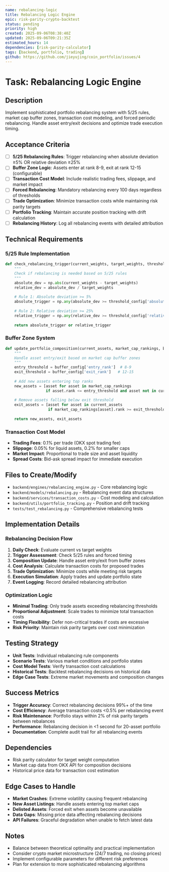 ```yaml
---
name: rebalancing-logic
title: Rebalancing Logic Engine
epic: risk-parity-crypto-backtest
status: pending
priority: high
created: 2025-09-06T08:38:40Z
updated: 2025-09-06T09:21:35Z
estimated_hours: 14
dependencies: [risk-parity-calculator]
tags: [backend, portfolio, trading]
github: https://github.com/jieyujing/coin_portfolio/issues/4
---
```


# Task: Rebalancing Logic Engine

## Description
Implement sophisticated portfolio rebalancing system with 5/25 rules, market cap buffer zones, transaction cost modeling, and forced periodic rebalancing. Handle asset entry/exit decisions and optimize trade execution timing.

## Acceptance Criteria
- [ ] **5/25 Rebalancing Rules**: Trigger rebalancing when absolute deviation ≥5% OR relative deviation ≥25%
- [ ] **Buffer Zone Logic**: Assets enter at rank 8-9, exit at rank 12-15 (configurable)
- [ ] **Transaction Cost Model**: Include realistic trading fees, slippage, and market impact
- [ ] **Forced Rebalancing**: Mandatory rebalancing every 100 days regardless of thresholds
- [ ] **Trade Optimization**: Minimize transaction costs while maintaining risk parity targets
- [ ] **Portfolio Tracking**: Maintain accurate position tracking with drift calculation
- [ ] **Rebalancing History**: Log all rebalancing events with detailed attribution

## Technical Requirements
### 5/25 Rule Implementation
```python
def check_rebalancing_trigger(current_weights, target_weights, threshold_config):
    """
    Check if rebalancing is needed based on 5/25 rules
    """
    absolute_dev = np.abs(current_weights - target_weights)
    relative_dev = absolute_dev / target_weights
    
    # Rule 1: Absolute deviation >= 5%
    absolute_trigger = np.any(absolute_dev >= threshold_config['absolute_threshold'])
    
    # Rule 2: Relative deviation >= 25%
    relative_trigger = np.any(relative_dev >= threshold_config['relative_threshold'])
    
    return absolute_trigger or relative_trigger
```

### Buffer Zone System
```python
def update_portfolio_composition(current_assets, market_cap_rankings, buffer_config):
    """
    Handle asset entry/exit based on market cap buffer zones
    """
    entry_threshold = buffer_config['entry_rank']  # 8-9
    exit_threshold = buffer_config['exit_rank']   # 12-15
    
    # Add new assets entering top ranks
    new_assets = [asset for asset in market_cap_rankings 
                  if asset.rank <= entry_threshold and asset not in current_assets]
    
    # Remove assets falling below exit threshold
    exit_assets = [asset for asset in current_assets 
                   if market_cap_rankings[asset].rank >= exit_threshold]
    
    return new_assets, exit_assets
```

### Transaction Cost Model
- **Trading Fees**: 0.1% per trade (OKX spot trading fee)
- **Slippage**: 0.05% for liquid assets, 0.2% for smaller caps
- **Market Impact**: Proportional to trade size and asset liquidity
- **Spread Costs**: Bid-ask spread impact for immediate execution

## Files to Create/Modify
- `backend/engines/rebalancing_engine.py` - Core rebalancing logic
- `backend/models/rebalancing.py` - Rebalancing event data structures
- `backend/services/transaction_costs.py` - Cost modeling and calculation
- `backend/utils/portfolio_tracking.py` - Position and drift tracking
- `tests/test_rebalancing.py` - Comprehensive rebalancing tests

## Implementation Details
### Rebalancing Decision Flow
1. **Daily Check**: Evaluate current vs target weights
2. **Trigger Assessment**: Check 5/25 rules and forced timing
3. **Composition Update**: Handle asset entry/exit from buffer zones
4. **Cost Analysis**: Calculate transaction costs for proposed trades
5. **Trade Optimization**: Minimize costs while meeting risk targets
6. **Execution Simulation**: Apply trades and update portfolio state
7. **Event Logging**: Record detailed rebalancing attribution

### Optimization Logic
- **Minimal Trading**: Only trade assets exceeding rebalancing thresholds
- **Proportional Adjustment**: Scale trades to minimize total transaction costs
- **Timing Flexibility**: Defer non-critical trades if costs are excessive
- **Risk Priority**: Maintain risk parity targets over cost minimization

## Testing Strategy
- **Unit Tests**: Individual rebalancing rule components
- **Scenario Tests**: Various market conditions and portfolio states
- **Cost Model Tests**: Verify transaction cost calculations
- **Historical Tests**: Backtest rebalancing decisions on historical data
- **Edge Case Tests**: Extreme market movements and composition changes

## Success Metrics
- **Trigger Accuracy**: Correct rebalancing decisions 99%+ of the time
- **Cost Efficiency**: Average transaction costs <0.5% per rebalancing event
- **Risk Maintenance**: Portfolio stays within 2% of risk parity targets between rebalances
- **Performance**: Rebalancing decision in <1 second for 20-asset portfolio
- **Documentation**: Complete audit trail for all rebalancing events

## Dependencies
- Risk parity calculator for target weight computation
- Market cap data from OKX API for composition decisions
- Historical price data for transaction cost estimation

## Edge Cases to Handle
- **Market Crashes**: Extreme volatility causing frequent rebalancing
- **New Asset Listings**: Handle assets entering top market caps
- **Delisted Assets**: Forced exit when assets become unavailable
- **Data Gaps**: Missing price data affecting rebalancing decisions
- **API Failures**: Graceful degradation when unable to fetch latest data

## Notes
- Balance between theoretical optimality and practical implementation
- Consider crypto market microstructure (24/7 trading, no closing prices)
- Implement configurable parameters for different risk preferences
- Plan for extension to more sophisticated rebalancing algorithms